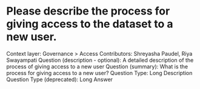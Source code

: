 # Please describe the process for giving access to the dataset to a new user.

Context layer: Governance > Access
Contributors: Shreyasha Paudel, Riya Swayampati
Question (description - optional): A detailed description of the process of giving access to a new user
Question (summary): What is the process for giving access to a new user?
Question Type: Long Description
Question Type (deprecated): Long Answer